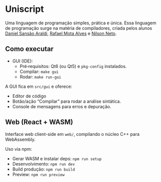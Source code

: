 # Uniscript

Uma linguagem de programação simples, prática e única. Essa linguagem de programação surge na matéria de compiladores, criada pelos alunos [Daniel Sansão Araldi](https://github.com/DanielAraldi), [Rafael Mota Alves](https://github.com/RafaelMotaAlvess) e [Nilson Neto](https://github.com/NilsonAndradeNeto).

## Como executar

- GUI (IDE):
  - Pré‑requisitos: Qt6 (ou Qt5) e `pkg-config` instalados.
  - Compilar: `make gui`
  - Rodar: `make run-gui`

A GUI fica em `src/gui` e oferece:
- Editor de código
- Botão/ação “Compilar” para rodar a análise sintática.
- Console de mensagens para erros e depuração.

## Web (React + WASM)

Interface web client-side em `web/`, compilando o núcleo C++ para WebAssembly.

Uso via npm:
- Gerar WASM e instalar deps: `npm run setup`
- Desenvolvimento: `npm run dev`
- Build produção: `npm run build`
- Preview: `npm run preview`
